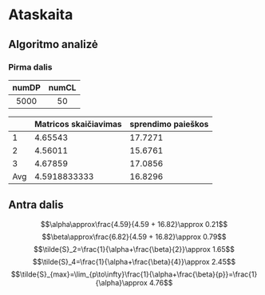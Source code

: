# Ataskaita

## Algoritmo analizė

### Pirma dalis

| numDP | numCL |
| :---: | :---: |
| 5000  |  50   |

|     | Matricos skaičiavimas | sprendimo paieškos |
| --- | --------------------- | ------------------ |
| 1   | 4.65543               | 17.7271            |
| 2   | 4.56011               | 15.6761            |
| 3   | 4.67859               | 17.0856            |
| Avg | 4.5918833333          | 16.8296            |

## Antra dalis

$$\alpha\approx\frac{4.59}{4.59 + 16.82}\approx 0.21$$
$$\beta\approx\frac{6.82}{4.59 + 16.82}\approx 0.79$$
$$\tilde{S}_2=\frac{1}{\alpha+\frac{\beta}{2}}\approx 1.65$$
$$\tilde{S}_4=\frac{1}{\alpha+\frac{\beta}{4}}\approx 2.45$$
$$\tilde{S}_{max}=\lim_{p\to\infty}\frac{1}{\alpha+\frac{\beta}{p}}=\frac{1}{\alpha}\approx 4.76$$